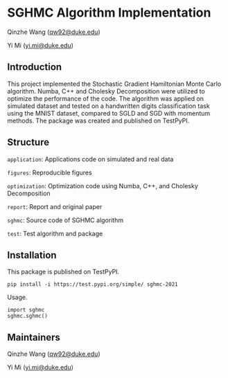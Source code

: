 # SGHMC Algorithm Implementation

Qinzhe Wang (qw92@duke.edu)

Yi Mi (yi.mi@duke.edu)

## Introduction
This project implemented the Stochastic Gradient Hamiltonian Monte Carlo algorithm. Numba, C++ and Cholesky Decomposition were utilized to optimize the performance of the code. The algorithm was applied on simulated dataset and tested on a handwritten digits classification task using the MNIST dataset, compared to SGLD and SGD with momentum methods. The package was created and published on TestPyPI.

## Structure
`application`: Applications code on simulated and real data

`figures`: Reproducible figures

`optimization`: Optimization code using Numba, C++, and Cholesky Decomposition

`report`: Report and original paper

`sghmc`: Source code of SGHMC algorithm

`test`: Test algorithm and package

## Installation
This package is published on TestPyPI.
```
pip install -i https://test.pypi.org/simple/ sghmc-2021
```
Usage.
```
import sghmc
sghmc.sghmc()
```

## Maintainers
Qinzhe Wang (qw92@duke.edu)

Yi Mi (yi.mi@duke.edu)